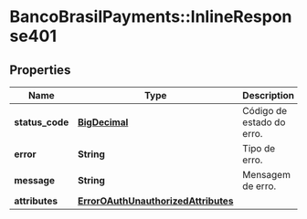 # BancoBrasilPayments::InlineResponse401

## Properties
Name | Type | Description | Notes
------------ | ------------- | ------------- | -------------
**status_code** | [**BigDecimal**](BigDecimal.md) | Código de estado do erro. | 
**error** | **String** | Tipo de erro. | 
**message** | **String** | Mensagem de erro. | 
**attributes** | [**ErrorOAuthUnauthorizedAttributes**](ErrorOAuthUnauthorizedAttributes.md) |  | 

